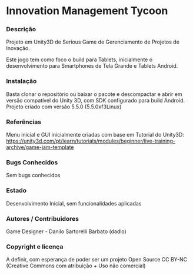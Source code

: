 Innovation Management Tycoon
========

### Descrição

Projeto em Unity3D de Serious Game de Gerenciamento de Projetos de Inovação.

Este jogo tem como foco o build para Tablets, inicialmente o desenvolvimento para Smartphones de Tela Grande e Tablets Android.

### Instalação

Basta clonar o repositório ou baixar o pacote e descompactar e abrir em versão compatível do Unity 3D, com SDK configurado para build Android.
Projeto criado com versão 5.5.0 (5.5.0xf3Linux)

### Referências

Menu inicial e GUI inicialmente criadas com base em Tutorial do Unity3D: https://unity3d.com/pt/learn/tutorials/modules/beginner/live-training-archive/game-jam-template

### Bugs Conhecidos

Sem bugs conhecidos


### Estado

Desenvolvimento Inicial, sem funcionalidades aplicadas

### Autores / Contribuidores

Game Designer - Danilo Sartorelli Barbato (dadlo)

### Copyright e licença

A definir, com esperança de poder ser um projeto Open Source CC BY-NC (Creative Commons com atribuição + Uso não comercial)
